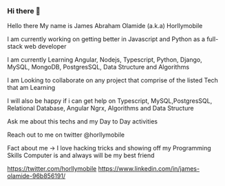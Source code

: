 ### Hi there 👋

<!--
**Horllymobile/horllymobile** is a ✨ _special_ ✨ repository because its `README.md` (this file) appears on your GitHub profile.

Here are some ideas to get you started:

- 🔭 I’m currently working on ...
- 🌱 I’m currently learning ...
- 👯 I’m looking to collaborate on ...
- 🤔 I’m looking for help with ...
- 💬 Ask me about ...
- 📫 How to reach me: ...
- 😄 Pronouns: ...
- ⚡ Fun fact: ...
-->

Hello there My name is James Abraham Olamide (a.k.a) Horllymobile

I am currently working on getting better in Javascript and Python as a full-stack web developer

I am currently Learning Angular, Nodejs, Typescript, Python, Django, MySQL, MongoDB, PostgresSQL, Data Structure and Algorithms

I am Looking to collaborate on any project that comprise of the listed Tech that am Learning

I will also be happy if i can get help on Typescript, MySQL,PostgresSQL, Relational Database, Angular Ngrx, Algorithms and Data Structure

Ask me about this techs and my Day to Day activities

Reach out to me on twitter @horllymobile

Fact about me -> I love hacking tricks and showing off my Programming Skills 
Computer is and always will be my best friend

https://twitter.com/horllymobile https://www.linkedin.com/in/james-olamide-96b856191/

